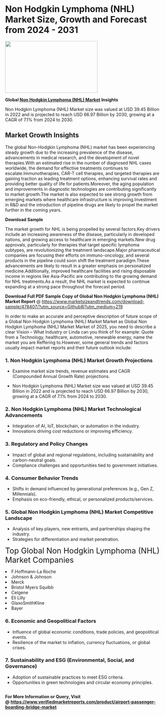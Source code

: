<H1>Non Hodgkin Lymphoma (NHL) Market Size, Growth and Forecast from 2024 - 2031</H1><img class="aligncenter size-medium wp-image-584254" src="https://thirdeyenews.in/wp-content/uploads/2024/09/Global-Market-Research-300x168.jpeg" alt="" width="300" height="168" /><p><strong>Global&nbsp;<a href="https://www.marketsizeandtrends.com/download-sample/478407/?utm_source=Github8j?utm_medium=219">Non Hodgkin Lymphoma (NHL) Market</a> Insights</strong></p><p>Non Hodgkin Lymphoma (NHL) Market size was valued at USD 39.45 Billion in 2022 and is projected to reach USD 66.97 Billion by 2030, growing at a CAGR of 7.1% from 2024 to 2030.</p><p><h2>Market Growth Insights</h2> <p>The global Non-Hodgkin Lymphoma (NHL) market has been experiencing steady growth due to the increasing prevalence of the disease, advancements in medical research, and the development of novel therapies.With an estimated rise in the number of diagnosed NHL cases worldwide, the demand for effective treatments continues to escalate.Immunotherapies, CAR-T cell therapies, and targeted therapies are gaining traction as leading treatment options, enhancing survival rates and providing better quality of life for patients.Moreover, the aging population and improvements in diagnostic technologies are contributing significantly to market growth.The market is also expected to see strong growth from emerging markets where healthcare infrastructure is improving.Investment in R&D and the introduction of pipeline drugs are likely to propel the market further in the coming years.</p> <p><strong>Download Sample</strong></p> <p>The market growth for NHL is being propelled by several factors.Key drivers include an increasing awareness of the disease, particularly in developed nations, and growing access to healthcare in emerging markets.New drug approvals, particularly for therapies that target specific lymphoma subtypes, are revolutionizing the treatment landscape.Major pharmaceutical companies are focusing their efforts on immuno-oncology, and several products in the pipeline could soon shift the treatment paradigm.These advancements are likely to result in a greater emphasis on personalized medicine.Additionally, improved healthcare facilities and rising disposable income in regions like Asia-Pacific are contributing to the growing demand for NHL treatments.As a result, the NHL market is expected to continue expanding at a strong pace throughout the forecast period.<p><span class=""><strong>Download Full PDF Sample Copy of Global Non Hodgkin Lymphoma (NHL) Market Report</strong> @ <a href="https://www.marketsizeandtrends.com/download-sample/478407/?utm_source=Github8j?utm_medium=219" target="_blank">https://www.marketsizeandtrends.com/download-sample/478407/?utm_source=Github8j?utm_medium=219</a></span></p><p>In order to make an accurate and perceptive description of future scope of a Global&nbsp;Non Hodgkin Lymphoma (NHL) Market Market as Global&nbsp;Non Hodgkin Lymphoma (NHL) Market Market of 2025, you need to describe a clear Vision &ndash; What Industry or Linda can you think of for example: Quote from a Technology, healthcare, automotive, renewable energy, name the market you are Reffering to.However, some general trends and factors usually impact market reports and their future outlook include:</p><h3>1.&nbsp;<strong>Non Hodgkin Lymphoma (NHL) Market Growth Projections</strong></h3><ul><li>Examine market size trends, revenue estimates and CAGR (Compounded Annual Growth Rate) projections.</li><li><p>Non Hodgkin Lymphoma (NHL) Market size was valued at USD 39.45 Billion in 2022 and is projected to reach USD 66.97 Billion by 2030, growing at a CAGR of 7.1% from 2024 to 2030.</p></li></ul><h3>2.&nbsp;<strong>Non Hodgkin Lymphoma (NHL) Market Technological Advancements</strong></h3><ul><li>Integration of AI, IoT, blockchain, or automation in the industry.</li><li>Innovations driving cost reductions or improving efficiency.</li></ul><h3>3.&nbsp;<strong>Regulatory and Policy Changes</strong></h3><ul><li>Impact of global and regional regulations, including sustainability and carbon-neutral goals.</li><li>Compliance challenges and opportunities tied to government initiatives.</li></ul><h3>4.&nbsp;<strong>Consumer Behavior Trends</strong></h3><ul><li>Shifts in demand influenced by generational preferences (e.g., Gen Z, Millennials).</li><li>Emphasis on eco-friendly, ethical, or personalized products/services.</li></ul><h3>5.&nbsp;<strong>Global Non Hodgkin Lymphoma (NHL) Market Competitive Landscape</strong></h3><ul><li>Analysis of key players, new entrants, and partnerships shaping the industry.</li><li>Strategies for differentiation and market penetration.</li></ul><p data-pm-slice="1 1 []"><span style="color: inherit; font-family: inherit; font-size: 25px;">Top Global Non Hodgkin Lymphoma (NHL) Market Companies</span></p><div class="" data-test-id=""><p><li>F.Hoffmann-La Roche</li><li> Johnson & Johnson</li><li> Merck</li><li> Bristol Myers Squibb</li><li> Celgene</li><li> Eli Lilly</li><li> GlaxoSmithKline</li><li> Bayer</li></p></div><h3>6.&nbsp;<strong>Economic and Geopolitical Factors</strong></h3><ul><li>Influence of global economic conditions, trade policies, and geopolitical events.</li><li>Resilience of the market to inflation, currency fluctuations, or global crises.</li></ul><h3>7.&nbsp;<strong>Sustainability and ESG (Environmental, Social, and Governance)</strong></h3><ul><li>Adoption of sustainable practices to meet ESG criteria.</li><li>Opportunities in green technologies and circular economy principles.</li></ul><h2><strong style="font-size: 14px;">For More Information or Query, Visit @&nbsp;</strong><a style="background-color: #ffffff; font-size: 14px;" href="https://www.marketsizeandtrends.com/report/non-hodgkin-lymphoma-nhl-market/" target="_blank">https://www.verifiedmarketreports.com/product/airport-passenger-boarding-bridge-market</a></h2>